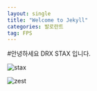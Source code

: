 ```yaml
---
layout: single
title: "Welcome to Jekyll"
categories: 발로란트
tag: FPS
---
```

#안녕하세요 DRX STAX 입니다.

![stax](C:\Users\cftxs\Desktop\SOFTWEB\thjjm.github.io\images\2022-11-13-first\stax-1669655434579-1.png)

![zest](C:\Users\cftxs\Desktop\SOFTWEB\thjjm.github.io\images\2022-11-13-first\zest-1669655438932-3.png)
